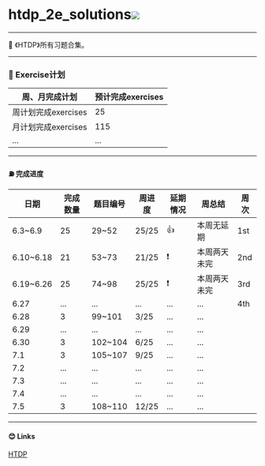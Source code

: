 # htdp_2e_solutions<img src="https://img.shields.io/badge/htdp-solutions-blue"> 

-------------------------------------------

  💬 《HTDP》所有习题合集。

---------------------------------------------------------

###  🚩 Exercise计划

| 周、月完成计划      | 预计完成exercises |
| ------------------- | ----------------- |
| 周计划完成exercises | 25                |
| 月计划完成exercises | 115               |
| ...                 | ...               |



--------------------------------------------------------------------------------------

####  ⛽ 完成进度

| 日期 | 完成数量 | 题目编号 | 周进度 | 延期情况 | 周总结 |  周次|
| ---- | -------- | -------- | -------- | -------- | -------- | -------- |
| 6.3~6.9 | 25 | 29~52 | 25/25 | 👍 | 本周无延期 | 1st |
| 6.10~6.18 | 21 | 53~73 | 21/25 | ❗ | 本周两天未完 | 2nd |
| 6.19~6.26 | 25 | 74~98 | 25/25 | ❗ | 本周两天未完 | 3rd |
| 6.27 | ... | ... | ... | ... | ... | 4th |
| 6.28 | 3 | 99~101 | 3/25 | ... | ... | |
| 6.29 | ... | ... | ... | ... | ... | |
| 6.30 | 3 | 102~104 | 6/25 | ... | ... | |
| 7.1 | 3 | 105~107 | 9/25 | ... | ... | |
| 7.2 | ... | ...  | ...  | ... | ...  | |
| 7.3| ... | ...  | ...  | ... | ...  | |
| 7.4 | ... | ...  | ...  | ... | ...  | |
| 7.5 | 3 | 108~110  | 12/25  | ... | ...  | |

----------------------------------------------------------------

####  😊 Links

[HTDP](https://htdp.org/2019-02-24/	"htdp")


